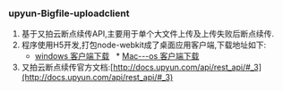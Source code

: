 ### upyun-Bigfile-uploadclient
1. 基于又拍云断点续传API,主要用于单个大文件上传及上传失败后断点续传.
2. 程序使用H5开发,打包node-webkit成了桌面应用客户端,下载地址如下:
   * [windows 客户端下载](http://tspetool.b0.upaiyun.com/upbf-client-Win.zip)
   * [Mac---os 客户端下载](http://tspetool.b0.upaiyun.com/upbf-client-Mac.zip)
3. 又拍云断点续传官方文档:[http://docs.upyun.com/api/rest_api/#_3](http://docs.upyun.com/api/rest_api/#_3)
